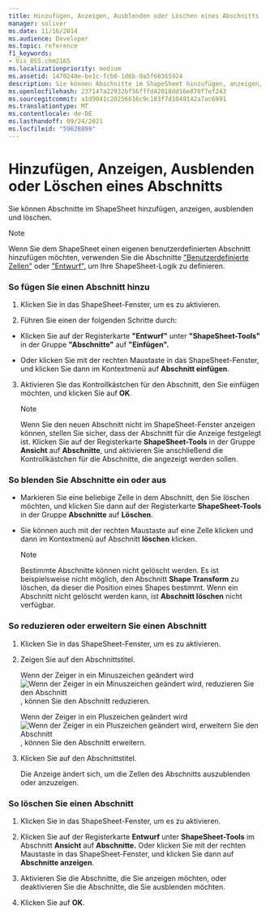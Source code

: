 ```yaml
---
title: Hinzufügen, Anzeigen, Ausblenden oder Löschen eines Abschnitts
manager: soliver
ms.date: 11/16/2014
ms.audience: Developer
ms.topic: reference
f1_keywords:
- Vis_DSS.chm2165
ms.localizationpriority: medium
ms.assetid: 1470248e-be1c-fcb0-1d6b-0a5f60365924
description: Sie können Abschnitte im ShapeSheet hinzufügen, anzeigen, ausblenden und löschen.
ms.openlocfilehash: 237147a22932bf56fffd42018dd16e070f7ef243
ms.sourcegitcommit: a1d9041c20256616c9c183f7d1049142a7ac6991
ms.translationtype: MT
ms.contentlocale: de-DE
ms.lasthandoff: 09/24/2021
ms.locfileid: "59628899"
---
```

# <a name="add-show-hide-or-delete-a-section"></a>Hinzufügen, Anzeigen, Ausblenden oder Löschen eines Abschnitts

Sie können Abschnitte im ShapeSheet hinzufügen, anzeigen, ausblenden und löschen.
  
> [!NOTE]
> Wenn Sie dem ShapeSheet einen eigenen benutzerdefinierten Abschnitt hinzufügen möchten, verwenden Sie die Abschnitte ["Benutzerdefinierte Zellen"](user-defined-cells-section.md) oder ["Entwurf",](scratch-section.md) um Ihre ShapeSheet-Logik zu definieren. 
  
### <a name="to-add-a-section"></a>So fügen Sie einen Abschnitt hinzu

1. Klicken Sie in das ShapeSheet-Fenster, um es zu aktivieren.
    
2. Führen Sie einen der folgenden Schritte durch:
    
  - Klicken Sie auf der Registerkarte **"Entwurf"** unter **"ShapeSheet-Tools"** in der Gruppe **"Abschnitte"** auf **"Einfügen".**
    
  - Oder klicken Sie mit der rechten Maustaste in das ShapeSheet-Fenster, und klicken Sie dann im Kontextmenü auf **Abschnitt einfügen**. 
    
3. Aktivieren Sie das Kontrollkästchen für den Abschnitt, den Sie einfügen möchten, und klicken Sie auf **OK**.
    
    > [!NOTE]
    >  Wenn Sie den neuen Abschnitt nicht im ShapeSheet-Fenster anzeigen können, stellen Sie sicher, dass der Abschnitt für die Anzeige festgelegt ist. Klicken Sie auf der Registerkarte **ShapeSheet-Tools** in der Gruppe **Ansicht** auf **Abschnitte**, und aktivieren Sie anschließend die Kontrollkästchen für die Abschnitte, die angezeigt werden sollen. 
  
### <a name="to-show-or-hide-sections"></a>So blenden Sie Abschnitte ein oder aus

- Markieren Sie eine beliebige Zelle in dem Abschnitt, den Sie löschen möchten, und klicken Sie dann auf der Registerkarte **ShapeSheet-Tools** in der Gruppe **Abschnitte** auf **Löschen**.
    
- Sie können auch mit der rechten Maustaste auf eine Zelle klicken und dann im Kontextmenü auf Abschnitt **löschen** klicken. 
    
    > [!NOTE]
    >  Bestimmte Abschnitte können nicht gelöscht werden. Es ist beispielsweise nicht möglich, den Abschnitt **Shape Transform** zu löschen, da dieser die Position eines Shapes bestimmt. Wenn ein Abschnitt nicht gelöscht werden kann, ist **Abschnitt löschen** nicht verfügbar. 
  
### <a name="to-collapse-or-expand-a-section"></a>So reduzieren oder erweitern Sie einen Abschnitt

1. Klicken Sie in das ShapeSheet-Fenster, um es zu aktivieren.
    
2. Zeigen Sie auf den Abschnittstitel.
    
    Wenn der Zeiger in ein Minuszeichen geändert wird ![Wenn der Zeiger in ein Minuszeichen geändert wird, reduzieren Sie den Abschnitt](media/IC_SSMinus_ZA07645855.gif), können Sie den Abschnitt reduzieren.
    
    Wenn der Zeiger in ein Pluszeichen geändert wird ![Wenn der Zeiger in ein Pluszeichen geändert wird, erweitern Sie den Abschnitt](media/IC_SSPlus_ZA07645856.gif), können Sie den Abschnitt erweitern.
    
3. Klicken Sie auf den Abschnittstitel.
    
    Die Anzeige ändert sich, um die Zellen des Abschnitts auszublenden oder anzuzeigen.
    
### <a name="to-delete-a-section"></a>So löschen Sie einen Abschnitt

1. Klicken Sie in das ShapeSheet-Fenster, um es zu aktivieren.
    
2. Klicken Sie auf der Registerkarte **Entwurf** unter **ShapeSheet-Tools** im Abschnitt **Ansicht** auf **Abschnitte.** Oder klicken Sie mit der rechten Maustaste in das ShapeSheet-Fenster, und klicken Sie dann auf **Abschnitte anzeigen**.
    
3. Aktivieren Sie die Abschnitte, die Sie anzeigen möchten, oder deaktivieren Sie die Abschnitte, die Sie ausblenden möchten.
    
4. Klicken Sie auf **OK**.
    

